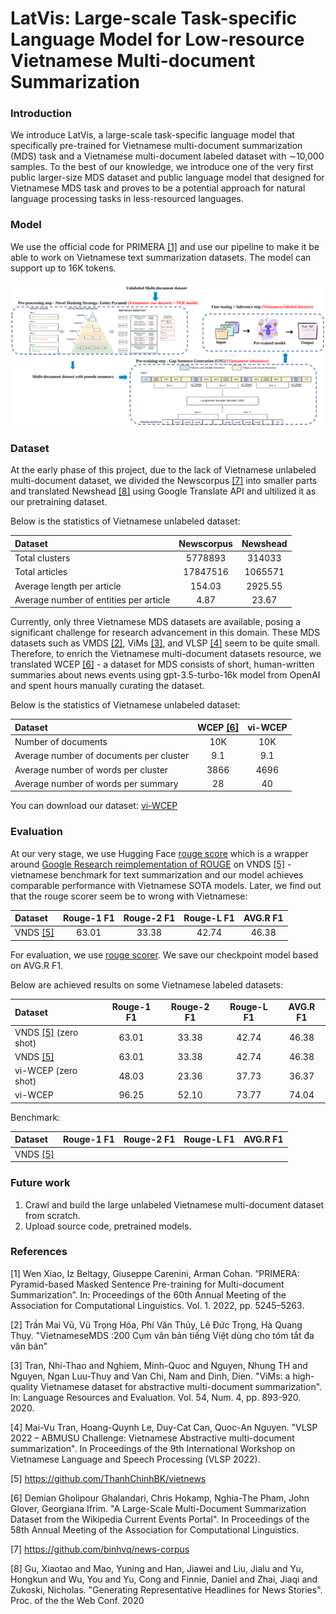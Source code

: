 # LatVis: Large-scale Task-specific Language Model for Low-resource Vietnamese Multi-document Summarization

### Introduction
We introduce LatVis, a large-scale task-specific language model that specifically pre-trained for Vietnamese multi-document summarization (MDS) task and a Vietnamese multi-document labeled dataset with ∼10,000 samples. To the best of our knowledge, we introduce one of the very first public larger-size MDS dataset and public language model that designed for Vietnamese MDS task and proves to be a potential approach for natural language processing tasks in less-resourced languages. 

### Model
We use the official code for PRIMERA [[1]](#1) and use our pipeline to make it be able to work on Vietnamese text summarization datasets. The model can support up to 16K tokens.

![image](pipeline.png)

### Dataset
At the early phase of this project, due to the lack of Vietnamese unlabeled multi-document dataset, we divided the Newscorpus [[7]](#7) into smaller parts and translated Newshead [[8]](#8)  using Google Translate API and ultilized it as our pretraining dataset. 

Below is the statistics of Vietnamese unlabeled dataset: 

| Dataset | Newscorpus | Newshead | 
| :----------- | :-----------: | :-----------: | 
| Total clusters | 5778893 | 314033 | 
| Total articles | 17847516 | 1065571 | 
| Average length per article |  154.03 | 2925.55 |
| Average number of entities per article | 4.87 | 23.67 | 

Currently, only three Vietnamese MDS datasets are available, posing a significant challenge for research advancement in this domain. These MDS datasets such as VMDS [[2]](#2), ViMs [[3]](#3), and VLSP [[4]](#4) seem to be quite small. Therefore, to enrich the Vietnamese multi-document datasets resource, we translated WCEP [[6]](#6) - a dataset for MDS consists of short, human-written summaries about news events using gpt-3.5-turbo-16k model from OpenAI and spent hours manually curating the dataset. 

Below is the statistics of Vietnamese unlabeled dataset: 

| Dataset | WCEP [[6]](#6) | vi-WCEP | 
| :----------- | :-----------: | :-----------: | 
| Number of documents | 10K | 10K | 
| Average number of documents per cluster |  9.1 | 9.1 |
| Average number of words per cluster | 3866 | 4696 | 
| Average number of words per summary | 28 | 40 | 

You can download our dataset: [vi-WCEP](https://drive.google.com/drive/folders/1agrHbDDSz8HAcLmQ1cBr1SSDYTZ9jEpG?usp=drive_link)

### Evaluation

At our very stage, we use Hugging Face [rouge score](https://huggingface.co/spaces/evaluate-metric/rouge) which is a wrapper around [Google Research reimplementation of ROUGE](https://github.com/google-research/google-research/tree/master/rouge) on VNDS [[5]](#5) - vietnamese benchmark for text summarization and our model achieves comparable performance with Vietnamese SOTA models. Later, we find out that the rouge scorer seem be to wrong with Vietnamese:

| Dataset | Rouge-1 F1 | Rouge-2 F1 | Rouge-L F1 | AVG.R F1 |
| :----------- | :-----------: | :-----------: | :-----------: | :-----------: |  
| VNDS [[5]](#5) | 63.01 | 33.38 | 42.74 | 46.38 | 

For evaluation, we use [rouge scorer](https://github.com/pltrdy/rouge). We save our checkpoint model based on AVG.R F1.

Below are achieved results on some Vietnamese labeled datasets: 

| Dataset | Rouge-1 F1 | Rouge-2 F1 | Rouge-L F1 | AVG.R F1 |
| :----------- | :-----------: | :-----------: | :-----------: | :-----------: |  
| VNDS [[5]](#5) (zero shot) | 63.01 | 33.38 | 42.74 | 46.38 | 
| VNDS [[5]](#5) | 63.01 | 33.38 | 42.74 | 46.38 | 
| vi-WCEP (zero shot) | 48.03 | 23.36 | 37.73 | 36.37 |
| vi-WCEP | 96.25 | 52.10 | 73.77 | 74.04 |

Benchmark:

| Dataset | Rouge-1 F1 | Rouge-2 F1 | Rouge-L F1 | AVG.R F1 |
| :----------- | :-----------: | :-----------: | :-----------: | :-----------: |  
| VNDS [[5]](#5) |  |  |  |  | 

### Future work

1. Crawl and build the large unlabeled Vietnamese multi-document dataset from scratch.
2. Upload source code, pretrained models.

    
### References
<a id="1">[1]</a> Wen Xiao, Iz Beltagy, Giuseppe Carenini, Arman Cohan. “PRIMERA: Pyramid-based Masked Sentence Pre-training for Multi-document Summarization”. In: Proceedings of the 60th Annual Meeting of the Association for Computational Linguistics. Vol. 1. 2022, pp. 5245–5263.

<a id="2">[2]</a> Trần Mai Vũ, Vũ Trọng Hóa, Phí Văn Thủy, Lê Đức Trọng, Hà Quang Thụy. "VietnameseMDS
:200 Cụm văn bản tiếng Việt dùng cho tóm tắt đa văn bản"


<a id="3">[3]</a> Tran, Nhi-Thao and Nghiem, Minh-Quoc and Nguyen, Nhung TH and Nguyen, Ngan Luu-Thuy and Van Chi, Nam and Dinh, Dien. "ViMs: a high-quality Vietnamese dataset for abstractive multi-document summarization". In: Language Resources and Evaluation. Vol. 54, Num. 4, pp. 893-920. 2020.

<a id="4">[4]</a> Mai-Vu Tran, Hoang-Quynh Le, Duy-Cat Can, Quoc-An Nguyen. "VLSP 2022 – ABMUSU Challenge: Vietnamese Abstractive multi-document summarization". In Proceedings of the 9th International Workshop on Vietnamese Language and Speech Processing (VLSP 2022).

<a id="5">[5]</a> https://github.com/ThanhChinhBK/vietnews

<a id="6">[6]</a> Demian Gholipour Ghalandari, Chris Hokamp, Nghia-The Pham, John Glover, Georgiana Ifrim. "A Large-Scale Multi-Document Summarization Dataset from the Wikipedia Current Events Portal". In Proceedings of the 58th Annual Meeting of the Association for Computational Linguistics.

<a id="7">[7]</a> https://github.com/binhvq/news-corpus

<a id="8">[8]</a> Gu, Xiaotao and Mao, Yuning and Han, Jiawei and Liu, Jialu and Yu, Hongkun and Wu, You and Yu, Cong and Finnie, Daniel and Zhai, Jiaqi and Zukoski, Nicholas. "Generating Representative Headlines for News Stories". Proc. of the the Web Conf. 2020


